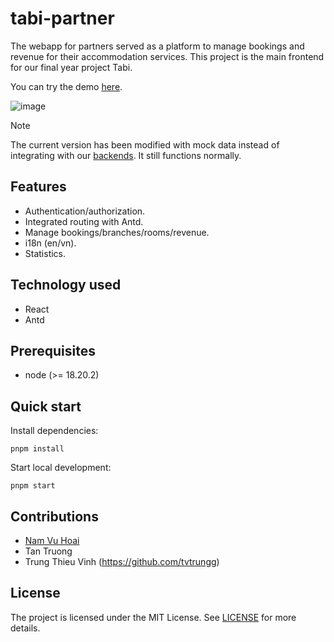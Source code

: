 # tabi-partner

The webapp for partners served as a platform to manage bookings and
revenue for their accommodation services. This project is the main
frontend for our final year project Tabi.

You can try the demo [here](https://tabi-partner.vercel.app).

![image](https://github.com/user-attachments/assets/dfd91bb9-934f-47ba-8238-b21414e40c35)

>[!NOTE]
> The current version has been modified with mock data instead of
> integrating with our [backends](https://github.com/namhoai1109/tabi-backend).
> It still functions normally.

## Features

- Authentication/authorization.
- Integrated routing with Antd.
- Manage bookings/branches/rooms/revenue.
- i18n (en/vn).
- Statistics.

## Technology used

- React
- Antd

## Prerequisites

- node (>= 18.20.2)

## Quick start

Install dependencies:

```
pnpm install
```

Start local development:

```
pnpm start
```

## Contributions

- [Nam Vu Hoai](https://github.com/namhoai1109)
- Tan Truong
- Trung Thieu Vinh (https://github.com/tvtrungg)

## License

The project is licensed under the MIT License. See [LICENSE](./LICENSE)
for more details.
